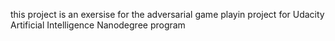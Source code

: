 this project is an exersise for the adversarial game playin project for Udacity Artificial Intelligence Nanodegree program 
